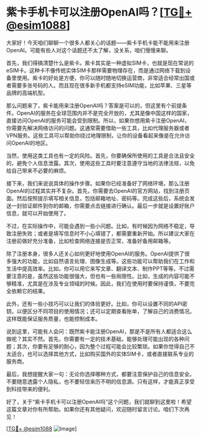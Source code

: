 # 紫卡手机卡可以注册OpenAI吗？[[TG💪+ @esim1088](https://t.me/s/esim1088)]

大家好！今天咱们聊聊一个很多人都关心的话题——紫卡手机卡能不能用来注册OpenAI。可能有些人对这个话题还不太了解，没关系，咱们慢慢来聊。

首先，我们得搞清楚什么是紫卡。紫卡其实是一种虚拟SIM卡，也就是现在常说的eSIM卡。这种卡不像传统实体SIM卡那样需要物理存在，而是通过网络下载到设备里使用。紫卡的好处是方便，你可以随时随地切换运营商，非常适合经常出国或者需要多张号码的人。而且现在很多新手机都支持eSIM功能，比如苹果、三星等品牌的高端机型。

那么问题来了，紫卡能用来注册OpenAI吗？答案是可以的，但这里有个前提条件。OpenAI的服务在全球范围内并不是完全开放的，尤其是像中国这样的国家，直接访问OpenAI的服务可能会受到限制。所以，如果你想用紫卡注册OpenAI，你需要先解决网络访问的问题。这通常需要借助一些工具，比如代理服务器或者VPN服务。这些工具可以帮助你绕过地理限制，让你的设备看起来像是在允许访问OpenAI的地区。

当然，使用这类工具也有一定的风险。首先，你要确保所使用的工具是合法且安全的，避免个人信息泄露。其次，使用这些工具时要注意遵守当地的法律法规，以免给自己带来不必要的麻烦。

接下来，我们来说说具体的操作步骤。如果你已经准备好了网络环境，那么注册OpenAI的过程其实并不复杂。首先，你需要去OpenAI的官方网站，找到注册页面。然后按照提示填写相关信息，包括邮箱地址、密码等。完成这些后，系统会发送一封验证邮件到你的邮箱，你需要点击链接进行确认。最后一步就是设置好账户信息，就可以开始使用了。

不过，在实际操作中，可能会遇到一些小问题。比如，有时候因为网络不稳定，导致注册失败；或者是填写信息时不小心填错了，都需要重新开始。所以建议大家在注册前做好充分准备，比如检查网络连接是否正常，准备好备用邮箱等。

除了注册本身，很多人还关心如何更好地使用OpenAI的服务。OpenAI提供了很多强大的功能，比如自然语言处理、图像生成等。这些功能可以帮助我们在工作和生活中提高效率。比如，你可以用它来写文章、翻译文本、制作PPT等等。不过需要注意的是，虽然这些功能很强大，但也有一些局限性。比如，生成的内容可能不够精准，尤其是在涉及专业领域的时候。因此，我们在使用时要保持谨慎，不要完全依赖它的结果。

此外，还有一些小技巧可以让我们的体验更好。比如，你可以设置不同的API密钥，以便区分不同项目的使用情况；还可以定期查看账单，了解自己的消费情况。这样既能保证服务质量，也能控制成本。

说到这里，可能有人会问：既然紫卡能注册OpenAI，那是不是所有人都适合这么做呢？其实不然。首先，你需要有一定的技术基础，能够处理可能出现的各种问题；其次，你要有足够的耐心，因为整个过程可能会比较繁琐。如果你觉得自己不太适合，也可以选择其他方式，比如购买国外的实体SIM卡，或者直接联系专业的服务商。

最后，我想提醒大家一句：无论你选择哪种方式，都要注意保护自己的信息安全。不要随意透露个人隐私，也不要轻信来历不明的信息源。只有这样，才能真正享受到科技带来的便利。

好了，关于“紫卡手机卡可以注册OpenAI吗”这个问题，我们就聊到这里啦！希望这篇文章对你有所帮助。如果你还有其他疑问，欢迎随时留言讨论。咱们下次再见！

[[TG💪+ @esim1088](https://t.me/s/esim1088) ![Image](https://i.postimg.cc/4NQfJmqS/Snipaste-2025-05-13-00-14-12.png)]